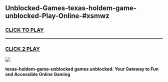 
## Unblocked-Games-texas-holdem-game-unblocked-Play-Online-#xsmwz
<h3>
<a href="https://premium.freeplayer.one?title=texas-holdem-game-unblocked&ref=27F">CLICK TO PLAY</a></h3>
<hr>

<h3>
<a href="https://premium.freeplayer.one?title=texas-holdem-game-unblocked&ref=27F">CLICK 2 PLAY</a>
  
</h3>

<a href="https://premium.freeplayer.one?title=texas-holdem-game-unblocked&ref=27F"><img src="https://clearcache.store/games.png"></a>


**texas-holdem-game-unblocked games unblocked: Your Gateway to Fun and Accessible Online Gaming**

